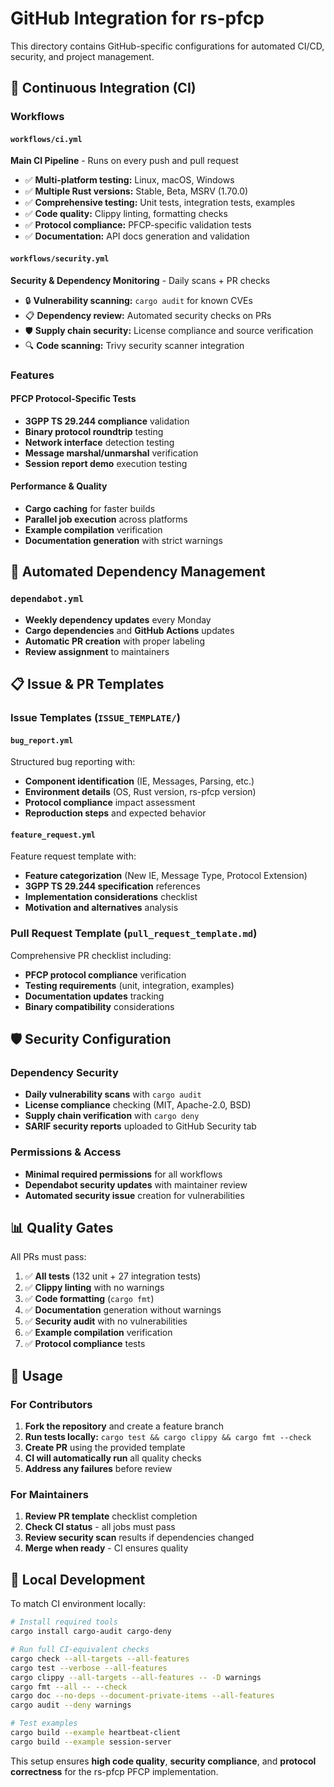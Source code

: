 # GitHub Integration for rs-pfcp

This directory contains GitHub-specific configurations for automated CI/CD, security, and project management.

## 🔄 Continuous Integration (CI)

### Workflows

#### `workflows/ci.yml`
**Main CI Pipeline** - Runs on every push and pull request
- ✅ **Multi-platform testing:** Linux, macOS, Windows
- ✅ **Multiple Rust versions:** Stable, Beta, MSRV (1.70.0)
- ✅ **Comprehensive testing:** Unit tests, integration tests, examples
- ✅ **Code quality:** Clippy linting, formatting checks
- ✅ **Protocol compliance:** PFCP-specific validation tests
- ✅ **Documentation:** API docs generation and validation

#### `workflows/security.yml`  
**Security & Dependency Monitoring** - Daily scans + PR checks
- 🔒 **Vulnerability scanning:** `cargo audit` for known CVEs
- 📋 **Dependency review:** Automated security checks on PRs
- 🛡️ **Supply chain security:** License compliance and source verification
- 🔍 **Code scanning:** Trivy security scanner integration

### Features

#### PFCP Protocol-Specific Tests
- **3GPP TS 29.244 compliance** validation
- **Binary protocol roundtrip** testing
- **Network interface** detection testing
- **Message marshal/unmarshal** verification
- **Session report demo** execution testing

#### Performance & Quality
- **Cargo caching** for faster builds
- **Parallel job execution** across platforms
- **Example compilation** verification
- **Documentation generation** with strict warnings

## 🤖 Automated Dependency Management

### `dependabot.yml`
- **Weekly dependency updates** every Monday
- **Cargo dependencies** and **GitHub Actions** updates  
- **Automatic PR creation** with proper labeling
- **Review assignment** to maintainers

## 📋 Issue & PR Templates

### Issue Templates (`ISSUE_TEMPLATE/`)

#### `bug_report.yml`
Structured bug reporting with:
- **Component identification** (IE, Messages, Parsing, etc.)
- **Environment details** (OS, Rust version, rs-pfcp version)
- **Protocol compliance** impact assessment
- **Reproduction steps** and expected behavior

#### `feature_request.yml`
Feature request template with:
- **Feature categorization** (New IE, Message Type, Protocol Extension)
- **3GPP TS 29.244 specification** references
- **Implementation considerations** checklist
- **Motivation and alternatives** analysis

### Pull Request Template (`pull_request_template.md`)
Comprehensive PR checklist including:
- **PFCP protocol compliance** verification
- **Testing requirements** (unit, integration, examples)
- **Documentation updates** tracking
- **Binary compatibility** considerations

## 🛡️ Security Configuration

### Dependency Security
- **Daily vulnerability scans** with `cargo audit`
- **License compliance** checking (MIT, Apache-2.0, BSD)
- **Supply chain verification** with `cargo deny`
- **SARIF security reports** uploaded to GitHub Security tab

### Permissions & Access
- **Minimal required permissions** for all workflows
- **Dependabot security updates** with maintainer review
- **Automated security issue** creation for vulnerabilities

## 📊 Quality Gates

All PRs must pass:
1. ✅ **All tests** (132 unit + 27 integration tests)
2. ✅ **Clippy linting** with no warnings
3. ✅ **Code formatting** (`cargo fmt`)
4. ✅ **Documentation** generation without warnings
5. ✅ **Security audit** with no vulnerabilities
6. ✅ **Example compilation** verification
7. ✅ **Protocol compliance** tests

## 🚀 Usage

### For Contributors
1. **Fork the repository** and create a feature branch
2. **Run tests locally:** `cargo test && cargo clippy && cargo fmt --check`
3. **Create PR** using the provided template
4. **CI will automatically run** all quality checks
5. **Address any failures** before review

### For Maintainers  
1. **Review PR template** checklist completion
2. **Check CI status** - all jobs must pass
3. **Review security scan** results if dependencies changed
4. **Merge when ready** - CI ensures quality

## 🔧 Local Development

To match CI environment locally:
```bash
# Install required tools
cargo install cargo-audit cargo-deny

# Run full CI-equivalent checks
cargo check --all-targets --all-features
cargo test --verbose --all-features  
cargo clippy --all-targets --all-features -- -D warnings
cargo fmt --all -- --check
cargo doc --no-deps --document-private-items --all-features
cargo audit --deny warnings

# Test examples
cargo build --example heartbeat-client
cargo build --example session-server
```

This setup ensures **high code quality**, **security compliance**, and **protocol correctness** for the rs-pfcp PFCP implementation.